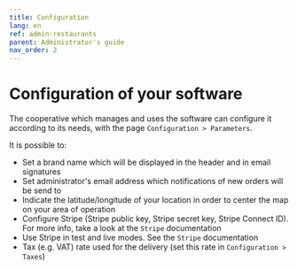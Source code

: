 ```yaml
---
title: Configuration
lang: en
ref: admin-restaurants
parent: Administrator's guide
nav_order: 2
---
```


# Configuration of your software

The cooperative which manages and uses the software can configure it according to its needs, with the page `Configuration > Parameters`.

It is possible to:
- Set a brand name which will be displayed in the header and in email signatures
- Set administrator's email address which notifications of new orders will be send to
- Indicate the latitude/longitude of your location in order to center the map on your area of operation
- Configure Stripe (Stripe public key, Stripe secret key, Stripe Connect ID). For more info, take a look at the `Stripe` documentation
- Use Stripe in test and live modes. See the `Stripe` documentation
- Tax (e.g. VAT) rate used for the delivery (set this rate in `Configuration > Taxes`)
